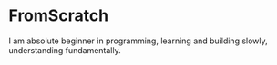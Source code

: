 # FromScratch
I am absolute beginner in programming, learning and building slowly, understanding fundamentally.
